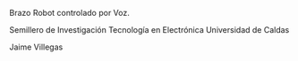 Brazo Robot controlado por Voz.

Semillero de Investigación Tecnología en Electrónica
Universidad de Caldas

Jaime Villegas
